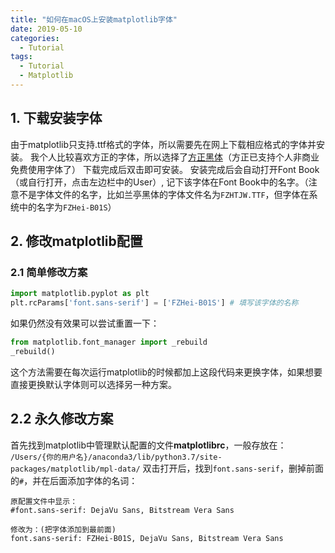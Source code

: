 ```yaml
---
title: "如何在macOS上安装matplotlib字体"
date: 2019-05-10
categories:
  - Tutorial
tags:
  - Tutorial
  - Matplotlib
---
```

## 1. 下载安装字体
由于matplotlib只支持.ttf格式的字体，所以需要先在网上下载相应格式的字体并安装。
我个人比较喜欢方正的字体，所以选择了[方正黑体](http://www.foundertype.com/index.php/FontInfo/index.html?id=131)（方正已支持个人非商业免费使用字体了）
下载完成后双击即可安装。
安装完成后会自动打开Font Book（或自行打开，点击左边栏中的User）, 记下该字体在Font Book中的名字。（注意不是字体文件的名字，比如兰亭黑体的字体文件名为`FZHTJW.TTF`，但字体在系统中的名字为`FZHei-B01S`）
## 2. 修改matplotlib配置
### 2.1 简单修改方案
```python
import matplotlib.pyplot as plt
plt.rcParams['font.sans-serif'] = ['FZHei-B01S'] # 填写该字体的名称
```
如果仍然没有效果可以尝试重置一下：
```python
from matplotlib.font_manager import _rebuild
_rebuild()
```
这个方法需要在每次运行matplotlib的时候都加上这段代码来更换字体，如果想要直接更换默认字体则可以选择另一种方案。
## 2.2 永久修改方案
首先找到matplotlib中管理默认配置的文件**matplotlibrc**，一般存放在：
`/Users/{你的用户名}/anaconda3/lib/python3.7/site-packages/matplotlib/mpl-data/`
双击打开后，找到`font.sans-serif`，删掉前面的`#`，并在后面添加字体的名词：
```
原配置文件中显示：
#font.sans-serif: DejaVu Sans, Bitstream Vera Sans

修改为：(把字体添加到最前面)
font.sans-serif: FZHei-B01S, DejaVu Sans, Bitstream Vera Sans
```